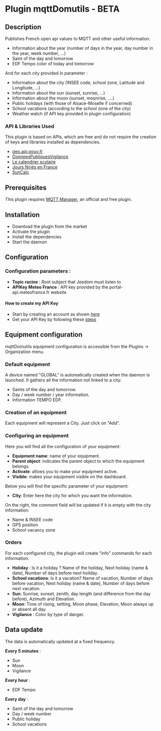# Plugin mqttDomutils - BETA

## Description

Publishes French open api values to MQTT and other useful information.

- Information about the year (number of days in the year, day number in the year, week number, ...)
- Saint of the day and tomorrow
- EDF Tempo color of today and tomorrow

And for each city provided in parameter :

- Information about the city (INSEE code, school zone, Latitude and Longitude, ...)
- Information about the sun (sunset, sunrise, ...)
- Information about the moon (sunset, moonrise, ....)
- Public holidays (with those of Alsace-Moselle if concerned)
- School vacations (according to the school zone of the city)
- Weather watch (if API key provided in plugin configuration)

### API & Libraries Used

This plugin is based on APIs, which are free and do not require the creation of keys and libraries installed as dependencies.

- [geo.api.gouv.fr](https://geo.api.gouv.fr/)
- [DonneesPubliquesVigilance](https://portail-api.meteofrance.fr/devportal/apis/5e99a87c-d50d-465b-a33f-1f12cf675161/overview)
- [Le calendrier scolaire](https://data.education.gouv.fr/explore/dataset/fr-en-calendrier-scolaire/information/)
- [Jours fériés en France](https://calendrier.api.gouv.fr/jours-feries/)
- [SunCalc](https://github.com/mourner/suncalc)

## Prerequisites

This plugin requires [MQTT Manager](https://market.jeedom.com/index.php?v=d&p=market_display&id=4213), an official and free plugin.

## Installation

- Download the plugin from the market
- Activate the plugin
- Install the dependencies
- Start the daemon

## Configuration

### Configuration parameters :
- **Topic racine** : Root subject that Jeedom must listen to
- **APIKey Meteo France** : API key provided by the portal-api.meteofrance.fr website

#### How to create my API Key

- Start by creating an account as shown [here](https://portail-api.meteofrance.fr/authenticationendpoint/aide.do#create-count)
- Get your API Key by following these [steps](https://portail-api.meteofrance.fr/authenticationendpoint/aide.do#logic-schema)

## Equipment configuration

mqttDomutils equipment configuration is accessible from the Plugins → Organization menu.

### Default equipment

A device named "GLOBAL" is automatically created when the daemon is launched. It gathers all the information
not linked to a city:

- Saints of the day and tomorrow.
- Day / week number / year information.
- Information TEMPO EDF.

### Creation of an equipment

Each equipment will represent a City. Just click on "Add".

### Configuring an equipment

Here you will find all the configuration of your equipment:

- **Equipment name**: name of your equipment.
- **Parent object**: indicates the parent object to which the equipment belongs.
- **Activate**: allows you to make your equipment active.
- **Visible**: makes your equipment visible on the dashboard.

Below you will find the specific parameter of your equipment:

- **City**: Enter here the city for which you want the information.

On the right, the comment field will be updated if it is empty with the city information:

- Name & INSEE code
- GPS position
- School vacancy zone

### Orders

For each configured city, the plugin will create "info" commands for each information.

- **Holiday** : Is it a holiday ? Name of the holiday, Next holiday (name & date), Number of days before next holiday.
- **School vacations**: Is it a vacation? Name of vacation, Number of days before vacation, Next holiday (name & date), Number of days before next vacation.
- **Sun**: Sunrise, sunset, zenith, day length (and difference from the day before), Azimuth and Elevation.
- **Moon**: Time of rising, setting, Moon phase, Elevation, Moon always up or absent all day.
- **Vigilance** : Color by type of danger.

## Data update

The data is automatically updated at a fixed frequency.

**Every 5 minutes** :
- Sun
- Moon
- Vigilance

**Every hour** :
- EDF Tempo

**Every day** :
- Saint of the day and tomorrow
- Day / week number
- Public holiday
- School vacations

